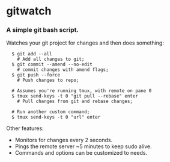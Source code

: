 # gitwatch

### A simple git bash script.
Watches your git project for changes and then does something:
```
  $ git add --all
    # Add all changes to git;
  $ git commit --amend --no-edit
    # commit changes with amend flags;
  $ git push --force
    # Push changes to repo;
  
  # Assumes you're running tmux, with remote on pane 0 
  $ tmux send-keys -t 0 "git pull --rebase" enter 
    # Pull changes from git and rebase changes;
  
  # Run another custom command;
  $ tmux send-keys -t 0 "url" enter
```

Other features:
- Monitors for changes every 2 seconds.
- Pings the remote server ~5 minutes to keep sudo alive.
- Commands and options can be customized to needs.

